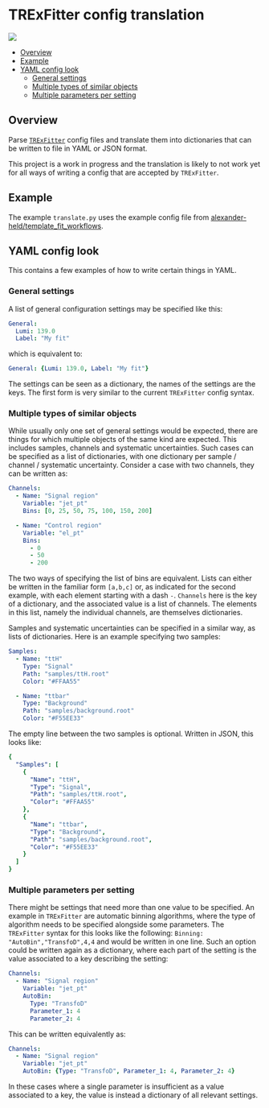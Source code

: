 # TRExFitter config translation
![](https://github.com/alexander-held/TRExFitter-config-translation/workflows/CI/badge.svg)

- [Overview](#overview)
- [Example](#example)
- [YAML config look](#yaml-config-look)
  - [General settings](#general-settings)
  - [Multiple types of similar objects](#multiple-types-of-similar-objects)
  - [Multiple parameters per setting](#multiple-parameters-per-setting)

## Overview
Parse [`TRExFitter`](https://gitlab.cern.ch/TRExStats/TRExFitter) config files and translate them into dictionaries that can be written to file in YAML or JSON format.

This project is a work in progress and the translation is likely to not work yet for all ways of writing a config that are accepted by `TRExFitter`.

## Example
The example `translate.py` uses the example config file from [alexander-held/template_fit_workflows](https://github.com/alexander-held/template_fit_workflows).

## YAML config look
This contains a few examples of how to write certain things in YAML.

### General settings
A list of general configuration settings may be specified like this:
```YAML
General:
  Lumi: 139.0
  Label: "My fit"
```
which is equivalent to:
```YAML
General: {Lumi: 139.0, Label: "My fit"}
```
The settings can be seen as a dictionary, the names of the settings are the keys.
The first form is very similar to the current `TRExFitter` config syntax.

### Multiple types of similar objects
While usually only one set of general settings would be expected, there are things for which multiple objects of the same kind are expected.
This includes samples, channels and systematic uncertainties.
Such cases can be specified as a list of dictionaries, with one dictionary per sample / channel / systematic uncertainty.
Consider a case with two channels, they can be written as:
```YAML
Channels:
  - Name: "Signal region"
    Variable: "jet_pt"
    Bins: [0, 25, 50, 75, 100, 150, 200]

  - Name: "Control region"
    Variable: "el_pt"
    Bins:
      - 0
      - 50
      - 200
```
The two ways of specifying the list of bins are equivalent.
Lists can either be written in the familiar form `[a,b,c]` or, as indicated for the second example, with each element starting with a dash `-`.
`Channels` here is the key of a dictionary, and the associated value is a list of channels.
The elements in this list, namely the individual channels, are themselves dictionaries.

Samples and systematic uncertainties can be specified in a similar way, as lists of dictionaries.
Here is an example specifying two samples:
```YAML
Samples:
  - Name: "ttH"
    Type: "Signal"
    Path: "samples/ttH.root"
    Color: "#FFAA55"

  - Name: "ttbar"
    Type: "Background"
    Path: "samples/background.root"
    Color: "#F55EE33"
```
The empty line between the two samples is optional.
Written in JSON, this looks like:
```YAML
{
  "Samples": [
    {
      "Name": "ttH",
      "Type": "Signal",
      "Path": "samples/ttH.root",
      "Color": "#FFAA55"
    },
    {
      "Name": "ttbar",
      "Type": "Background",
      "Path": "samples/background.root",
      "Color": "#F55EE33"
    }
  ]
}
```

### Multiple parameters per setting
There might be settings that need more than one value to be specified.
An example in `TRExFitter` are automatic binning algorithms, where the type of algorithm needs to be specified alongside some parameters.
The `TRExFitter` syntax for this looks like the following: `Binning: "AutoBin","TransfoD",4,4` and would be written in one line.
Such an option could be written again as a dictionary, where each part of the setting is the value associated to a key describing the setting:
```YAML
Channels:
  - Name: "Signal region"
    Variable: "jet_pt"
    AutoBin:
      Type: "TransfoD"
      Parameter_1: 4
      Parameter_2: 4
```
This can be written equivalently as:
```YAML
Channels:
  - Name: "Signal region"
    Variable: "jet_pt"
    AutoBin: {Type: "TransfoD", Parameter_1: 4, Parameter_2: 4}
```
In these cases where a single parameter is insufficient as a value associated to a key, the value is instead a dictionary of all relevant settings.
